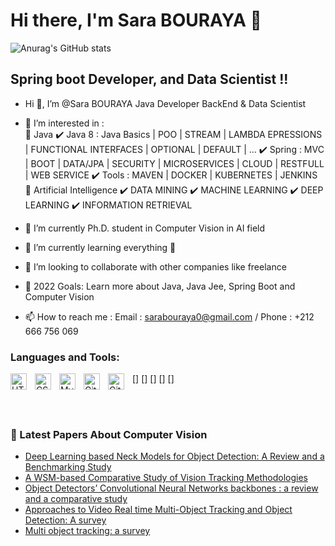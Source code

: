 # Hi there, I'm Sara BOURAYA 👋 

![Anurag's GitHub stats](https://github-readme-stats.vercel.app/api?username=sarabouraya&theme=nightowl&show_icons=true)
## Spring boot Developer, and Data Scientist !!
-  Hi 👋, I’m @Sara BOURAYA Java Developer BackEnd & Data Scientist
- 👀 I’m interested in :<br>
        🔵 Java
          ✔️ Java 8 : Java Basics | POO | STREAM | LAMBDA EPRESSIONS | FUNCTIONAL INTERFACES | OPTIONAL | DEFAULT | ...
          ✔️ Spring : MVC | BOOT | DATA/JPA | SECURITY | MICROSERVICES | CLOUD | RESTFULL | WEB SERVICE
          ✔️ Tools : MAVEN | DOCKER | KUBERNETES | JENKINS
        🔵 Artificial Intelligence
          ✔️ DATA MINING
          ✔️ MACHINE LEARNING
          ✔️ DEEP LEARNING
          ✔️ INFORMATION RETRIEVAL
- 🌱 I’m currently Ph.D. student in Computer Vision in AI field<br>
- 🌱 I’m currently learning everything 🤣
- 👯 I’m looking to collaborate with other companies like freelance <br>
- 🥅 2022 Goals: Learn more about Java, Java Jee, Spring Boot and Computer Vision

- 📫 How to reach me : Email : sarabouraya0@gmail.com / Phone : +212 666 756 069

### Languages and Tools:

[<img align="left" alt="HTML5" width="26px" src="https://cdn.jsdelivr.net/gh/devicons/devicon/icons/html5/html5-original.svg" style="padding-right:10px;" />]
[<img align="left" alt="CSS3" width="26px" src="https://cdn.jsdelivr.net/gh/devicons/devicon/icons/css3/css3-original.svg" style="padding-right:10px;" />]
[<img align="left" alt="MySQL" width="26px" src="https://cdn.jsdelivr.net/gh/devicons/devicon/icons/mysql/mysql-original.svg" style="padding-right:10px;" />]
[<img align="left" alt="Git" width="26px" src="https://cdn.jsdelivr.net/gh/devicons/devicon/icons/git/git-original.svg" style="padding-right:10px;" />]
[<img align="left" alt="GitHub" width="26px" src="https://user-images.githubusercontent.com/3369400/139447912-e0f43f33-6d9f-45f8-be46-2df5bbc91289.png" style="padding-right:10px;" />]

<br />
<br />

### 📕 Latest Papers About Computer Vision

<!-- BLOG-POST-LIST:START -->
- [Deep Learning based Neck Models for Object Detection: A Review and a Benchmarking Study](https://thesai.org/Publications/ViewPaper?Volume=12&Issue=11&Code=IJACSA&SerialNo=19)
- [A WSM-based Comparative Study of Vision Tracking Methodologies](https://thesai.org/Publications/ViewPaper?Volume=12&Issue=8&Code=IJACSA&SerialNo=11)
- [Object Detectors’ Convolutional Neural Networks backbones : a review and a comparative study](http://www.warse.org/IJETER/archives/archivesDetiles/?heading=Volume%209%20No.11%20(2021))
- [Approaches to Video Real time Multi-Object Tracking and Object Detection: A survey](https://ieeexplore.ieee.org/abstract/document/9552095)
- [Multi object tracking: a survey](https://www.spiedigitallibrary.org/conference-proceedings-of-spie/11878/118780I/Multi-object-tracking-a-survey/10.1117/12.2602901.full?SSO=1)
<!-- BLOG-POST-LIST:END -->
